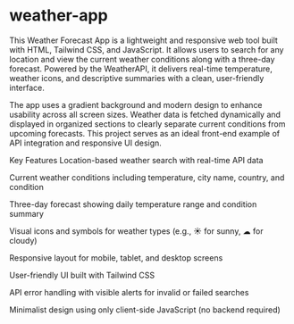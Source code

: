 # weather-app
This Weather Forecast App is a lightweight and responsive web tool built with HTML, Tailwind CSS, and JavaScript. It allows users to search for any location and view the current weather conditions along with a three-day forecast. Powered by the WeatherAPI, it delivers real-time temperature, weather icons, and descriptive summaries with a clean, user-friendly interface.

The app uses a gradient background and modern design to enhance usability across all screen sizes. Weather data is fetched dynamically and displayed in organized sections to clearly separate current conditions from upcoming forecasts. This project serves as an ideal front-end example of API integration and responsive UI design.

Key Features
Location-based weather search with real-time API data

Current weather conditions including temperature, city name, country, and condition

Three-day forecast showing daily temperature range and condition summary

Visual icons and symbols for weather types (e.g., ☀ for sunny, ☁ for cloudy)

Responsive layout for mobile, tablet, and desktop screens

User-friendly UI built with Tailwind CSS

API error handling with visible alerts for invalid or failed searches

Minimalist design using only client-side JavaScript (no backend required)

